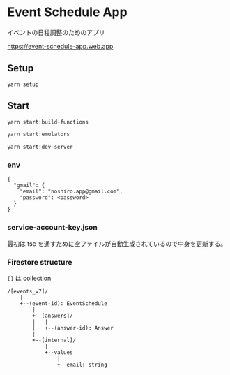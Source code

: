 # Event Schedule App

イベントの日程調整のためのアプリ

https://event-schedule-app.web.app

## Setup

```
yarn setup
```

## Start

```sh
yarn start:build-functions
```

```sh
yarn start:emulators
```

```sh
yarn start:dev-server
```

### env

```
{
  "gmail": {
    "email": "noshiro.app@gmail.com",
    "password": <password>
  }
}
```

### service-account-key.json

最初は tsc を通すために空ファイルが自動生成されているので中身を更新する。

### Firestore structure

`[]` は collection

```
/[events_v7]/
    |
    +--(event-id): EventSchedule
        |
        +--[answers]/
        |   |
        |   +--(answer-id): Answer
        |
        +--[internal]/
            |
            +--values
                |
                +--email: string
```
